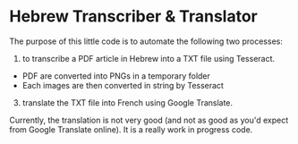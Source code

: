 # Hebrew Transcriber & Translator

The purpose of this little code is to automate the following two processes:
1. to transcribe a PDF article in Hebrew into a TXT file using Tesseract.
  - PDF are converted into PNGs in a temporary folder
  - Each images are then converted in string by Tesseract
3. translate the TXT file into French using Google Translate.

Currently, the translation is not very good (and not as good as you'd expect from Google Translate online).
It is a really work in progress code.
